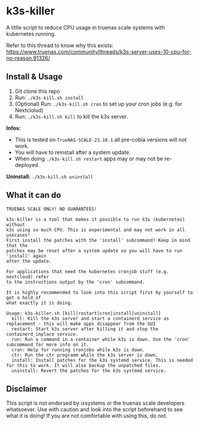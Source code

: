 # k3s-killer
A little script to reduce CPU usage in truenas scale systems with kubernetes running.

Refer to this thread to know why this exists: https://www.truenas.com/community/threads/k3s-server-uses-10-cpu-for-no-reason.91326/

## Install & Usage
1. Git clone this repo
2. Run: `./k3s-kill.sh install`
3. (Optional) Run: `./k3s-kill.sh cron` to set up your cron jobs (e.g. for Nextclolud)
4. Run: `./k3s-kill.sh kill` to kill the k3s server.

**Infos:**
  - This is tested on `TrueNAS-SCALE-23.10.1` all pre-cobia versions will not work.
  - You will have to reinstall after a system update.
  - When doing `./k3s-kill.sh restart` apps may or may not be re-deployed.

**Uninstall:** `./k3s-kill.sh uninstall`
## What it can do
```
TRUENAS SCALE ONLY! NO GUARANTEES!

k3s-killer is a tool that makes it possible to run k3s (kubernetes) without
k3s using so much CPU. This is experimental and may not work in all usecases!
First install the patches with the 'install' subcommand! Keep in mind that the
patches may be reset after a system update so you will have to run 'install' again
after the update.

For applications that need the kubernetes cronjob stuff (e.g. nextcloud) refer
to the instructions output by the 'cron' subcommand.

It is highly recommended to look into this script first by yourself to get a hold of
what exactly it is doing.

Usage: k3s-killer.sh [kill|restart|cron|install|uninstall]
  kill: Kill the k3s server and start a containerd service as replacement - this will make apps disappear from the GUI
  restart: Start k3s server after killing it and stop the containerd_inplace service.
  run: Run a command in a container while k3s is down. Use the 'cron' subcommand for more info on it.
  cron: Help for running cronjobs while k3s is down.
  ctr: Run the ctr programm while the k3s server is down.
  install: Install patches for the k3s systemd service. This is needed for this to work. It will also backup the unpatched files.
  uninstall: Revert the patches for the k3s systemd service.
```

## Disclaimer
This script is not endorsed by ixsystems or the truenas scale developers whatsoever. Use with caution and look into the script beforehand to see what it is doing! If you are not comfortable with using this, do not.
